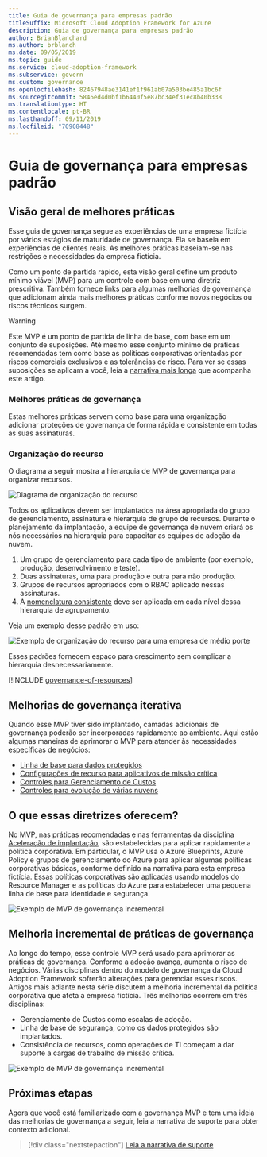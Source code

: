 ```yaml
---
title: Guia de governança para empresas padrão
titleSuffix: Microsoft Cloud Adoption Framework for Azure
description: Guia de governança para empresas padrão
author: BrianBlanchard
ms.author: brblanch
ms.date: 09/05/2019
ms.topic: guide
ms.service: cloud-adoption-framework
ms.subservice: govern
ms.custom: governance
ms.openlocfilehash: 82467948ae3141ef1f961ab07a503be485a1bc6f
ms.sourcegitcommit: 5846ed4d0bf1b6440f5e87bc34ef31ec8b40b338
ms.translationtype: HT
ms.contentlocale: pt-BR
ms.lasthandoff: 09/11/2019
ms.locfileid: "70908448"
---
```

# <a name="standard-enterprise-governance-guide"></a>Guia de governança para empresas padrão

## <a name="overview-of-best-practices"></a>Visão geral de melhores práticas

Esse guia de governança segue as experiências de uma empresa fictícia por vários estágios de maturidade de governança. Ela se baseia em experiências de clientes reais. As melhores práticas baseiam-se nas restrições e necessidades da empresa fictícia.

Como um ponto de partida rápido, esta visão geral define um produto mínimo viável (MVP) para um controle com base em uma diretriz prescritiva. Também fornece links para algumas melhorias de governança que adicionam ainda mais melhores práticas conforme novos negócios ou riscos técnicos surgem.

> [!WARNING]
> Este MVP é um ponto de partida de linha de base, com base em um conjunto de suposições. Até mesmo esse conjunto mínimo de práticas recomendadas tem como base as políticas corporativas orientadas por riscos comerciais exclusivos e as tolerâncias de risco. Para ver se essas suposições se aplicam a você, leia a [narrativa mais longa](./narrative.md) que acompanha este artigo.

### <a name="governance-best-practices"></a>Melhores práticas de governança

Estas melhores práticas servem como base para uma organização adicionar proteções de governança de forma rápida e consistente em todas as suas assinaturas.

### <a name="resource-organization"></a>Organização do recurso

O diagrama a seguir mostra a hierarquia de MVP de governança para organizar recursos.

![Diagrama de organização do recurso](../../../_images/governance/resource-organization.png)

Todos os aplicativos devem ser implantados na área apropriada do grupo de gerenciamento, assinatura e hierarquia de grupo de recursos. Durante o planejamento da implantação, a equipe de governança de nuvem criará os nós necessários na hierarquia para capacitar as equipes de adoção da nuvem.

1. Um grupo de gerenciamento para cada tipo de ambiente (por exemplo, produção, desenvolvimento e teste).
2. Duas assinaturas, uma para produção e outra para não produção.
3. Grupos de recursos apropriados com o RBAC aplicado nessas assinaturas.
4. A [nomenclatura consistente](../../../ready/considerations/name-and-tag.md) deve ser aplicada em cada nível dessa hierarquia de agrupamento.

Veja um exemplo desse padrão em uso:

![Exemplo de organização do recurso para uma empresa de médio porte](../../../_images/governance/mid-market-resource-organization.png)

Esses padrões fornecem espaço para crescimento sem complicar a hierarquia desnecessariamente.

[!INCLUDE [governance-of-resources](../../../../includes/caf-governance-of-resources.md)]

## <a name="iterative-governance-improvements"></a>Melhorias de governança iterativa

Quando esse MVP tiver sido implantado, camadas adicionais de governança poderão ser incorporadas rapidamente ao ambiente. Aqui estão algumas maneiras de aprimorar o MVP para atender às necessidades específicas de negócios:

- [Linha de base para dados protegidos](./security-baseline-evolution.md)
- [Configurações de recurso para aplicativos de missão crítica](./resource-consistency-evolution.md)
- [Controles para Gerenciamento de Custos](./cost-management-evolution.md)
- [Controles para evolução de várias nuvens](./multicloud-evolution.md)

<!-- markdownlint-disable MD026 -->

## <a name="what-does-this-guidance-provide"></a>O que essas diretrizes oferecem?

No MVP, nas práticas recomendadas e nas ferramentas da disciplina [Aceleração de implantação](../../deployment-acceleration/index.md), são estabelecidas para aplicar rapidamente a política corporativa. Em particular, o MVP usa o Azure Blueprints, Azure Policy e grupos de gerenciamento do Azure para aplicar algumas políticas corporativas básicas, conforme definido na narrativa para esta empresa fictícia. Essas políticas corporativas são aplicadas usando modelos do Resource Manager e as políticas do Azure para estabelecer uma pequena linha de base para identidade e segurança.

![Exemplo de MVP de governança incremental](../../../_images/governance/governance-mvp.png)

## <a name="incremental-improvement-of-governance-practices"></a>Melhoria incremental de práticas de governança

Ao longo do tempo, esse controle MVP será usado para aprimorar as práticas de governança. Conforme a adoção avança, aumenta o risco de negócios. Várias disciplinas dentro do modelo de governança da Cloud Adoption Framework sofrerão alterações para gerenciar esses riscos. Artigos mais adiante nesta série discutem a melhoria incremental da política corporativa que afeta a empresa fictícia. Três melhorias ocorrem em três disciplinas:

- Gerenciamento de Custos como escalas de adoção.
- Linha de base de segurança, como os dados protegidos são implantados.
- Consistência de recursos, como operações de TI começam a dar suporte a cargas de trabalho de missão crítica.

![Exemplo de MVP de governança incremental](../../../_images/governance/governance-evolution.png)

## <a name="next-steps"></a>Próximas etapas

Agora que você está familiarizado com a governança MVP e tem uma ideia das melhorias de governança a seguir, leia a narrativa de suporte para obter contexto adicional.

> [!div class="nextstepaction"]
> [Leia a narrativa de suporte](./narrative.md)
